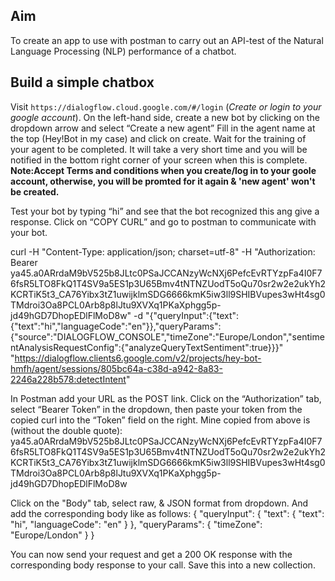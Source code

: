 ## Aim
To create an app to use with postman to carry out an API-test of the Natural Language Processing (NLP) performance of a chatbot.

## Build a simple chatbox
Visit ```https://dialogflow.cloud.google.com/#/login``` (*Create or login to your google account*).
On the left-hand side, create a new bot by clicking on the dropdown arrow and select “Create a new agent”
Fill in the agent name at the top (Hey!Bot in my case) and click on create. Wait for the training of your agent to be completed. It will take a very short time and you will be notified in the bottom right corner of your screen when this is complete. **Note:Accept Terms and conditions when you create/log in to your goole account, otherwise, you will be promted for it again & 'new agent' won't be created.**

Test your bot by typing “hi” and see that the bot recognized this ang give a response. Click on “COPY CURL” and go to postman to communicate with your bot.

curl -H "Content-Type: application/json; charset=utf-8"  -H "Authorization: Bearer ya45.a0ARrdaM9bV525b8JLtc0PSaJCCANzyWcNXj6PefcEvRTYzpFa4I0F76fsR5LTO8FkQ1T4SV9a5ES1p3U65Bmv4tNTNZUodT5oQu70sr2w2e2ukYh2KCRTiK5t3_CA76Yibx3tZ1uwijklmSDG6666kmK5iw3ll9SHIBVupes3wHt4sg0TMdroi3Oa8PCL0Arb8p8lJtu9XVXq1PKaXphgg5p-jd49hGD7DhopEDlFlMoD8w"  -d "{\"queryInput\":{\"text\":{\"text\":\"hi\",\"languageCode\":\"en\"}},\"queryParams\":{\"source\":\"DIALOGFLOW_CONSOLE\",\"timeZone\":\"Europe/London\",\"sentimentAnalysisRequestConfig\":{\"analyzeQueryTextSentiment\":true}}}" "https://dialogflow.clients6.google.com/v2/projects/hey-bot-hmfh/agent/sessions/805bc64a-c38d-a942-8a83-2246a228b578:detectIntent"

In Postman add your URL as the POST link. 
Click on the “Authorization” tab, select “Bearer Token” in the dropdown, then paste your token from the copied curl into the “Token” field on the right. Mine copied from above is (without the double quote): ya45.a0ARrdaM9bV525b8JLtc0PSaJCCANzyWcNXj6PefcEvRTYzpFa4I0F76fsR5LTO8FkQ1T4SV9a5ES1p3U65Bmv4tNTNZUodT5oQu70sr2w2e2ukYh2KCRTiK5t3_CA76Yibx3tZ1uwijklmSDG6666kmK5iw3ll9SHIBVupes3wHt4sg0TMdroi3Oa8PCL0Arb8p8lJtu9XVXq1PKaXphgg5p-jd49hGD7DhopEDlFlMoD8w


Click on the "Body" tab, select raw, & JSON format from dropdown. And add the corresponding body like as follows:
{
   "queryInput": {
      "text": {
         "text": "hi",
         "languageCode": "en"
      }
   },
   "queryParams": {
      "timeZone": "Europe/London"
   }
}

You can now send your request and get a 200 OK response with the corresponding body response to your call.
Save this into a new collection.